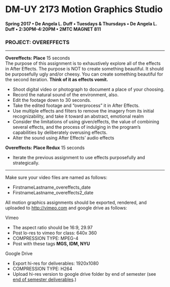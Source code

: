 # DM-UY 2173 Motion Graphics Studio

#### Spring 2017 • De Angela L. Duff • Tuesdays &amp; Thursdays • De Angela L. Duff • 2:30PM-4:20PM • 2MTC MAGNET 811

### PROJECT: OVEREFFECTS

---

**Overeffects: Place** 15 seconds	
The purpose of this assignment is to exhaustively explore all of the effects in After Effects. The purpose is NOT to create something beautiful. It should be purposefully ugly and/or cheesy. You can create something beautiful for the second iteration. **Think of it as effects vomit.**

* Shoot digital video or photograph to document a place of your choosing.
* Record the natural sound of the environment, also.
* Edit the footage down to 30 seconds.
* Take the edited footage and “overprocess” it in After Effects.
* Use multiple effects and filters to remove the imagery from its initial recognizability, and take it toward an abstract, emotional realm
* Consider the limitations of using given/effects, the value of combining several effects, and the process of indulging in the program’s capabilities by deliberately overusing effects.
* Alter the sound using After Effects’ audio effects

**Overeffects: Place Redux** 15 seconds	
* Iterate the previous assignment to use effects purposefully and strategically. 


---

Make sure your video files are named as follows:
* FirstnameLastname_overeffects_date
* FirstnameLastname_overeffects2_date

All motion graphics assignments should be exported, rendered, and uploaded to http://vimeo.com and google drive as follows:

Vimeo
* The aspect ratio should be 16:9, 29.97
* Post lo-res to vimeo for class: 640x 360
* COMPRESSION TYPE: MPEG-4
* Post with these tags **MGS, IDM, NYU**

Google Drive
* Export hi-res for deliverables: 1920x1080
* COMPRESSION TYPE: H264
* Upload hi-res version to google drive folder by end of semester (see [end of semester deliverables](end_of_semester_deliverables.md).)
